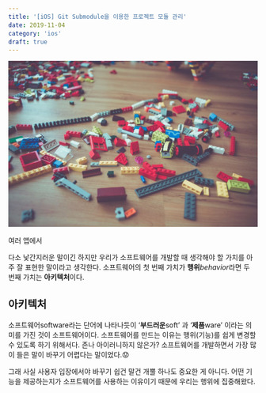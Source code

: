 ```yaml
---
title: '[iOS] Git Submodule을 이용한 프로젝트 모듈 관리'
date: 2019-11-04
category: 'ios'
draft: true
---
```


![](./images/git-submodule-1.jpeg)

여러 앱에서 

다소 낯간지러운 말이긴 하지만 우리가 소프트웨어를 개발할 때 생각해야 할 가치를 아주 잘 표현한 말이라고 생각한다. 소프트웨어의 첫 번째 가치가 **행위***behavior*라면 두 번째 가치는 **아키텍처**이다.

## 아키텍처

소프트웨어software라는 단어에 나타나듯이 ‘**부드러운**soft’ 과 ‘**제품**ware’ 이라는 의미를 가진 것이 소프트웨어이다. 소프트웨어를 만드는 이유는 행위(기능)를 쉽게 변경할 수 있도록 하기 위해서다. 존나 아이러니하지 않은가? 소프트웨어를 개발하면서 가장 많이 들은 말이 바꾸기 어렵다는 말이었다.😟

그래 사실 사용자 입장에서야 바꾸기 쉽건 말건 개뿔 하나도 중요한 게 아니다. 어떤 기능을 제공하는지가 소프트웨어를 사용하는 이유이기 때문에 우리는 행위에 집중해왔다.